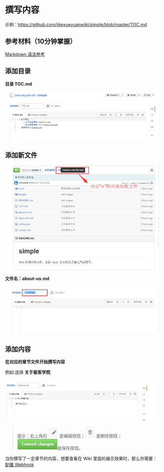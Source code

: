# 撰写内容

示例：<https://github.com/jikexueyuanwiki/simple/blob/master/TOC.md>

## 参考材料（10分钟掌握）

[Markdown 语法参考](markdown.md)

## 添加目录

**目录 TOC.md**

![](images/write1.png)

## 添加新文件

![](images/new-file.png)

**文件名：about-us.md**

![](images/content.png)

## 添加内容

**在对应的章节文件开始撰写内容**

例如:选择 **关于极客学院**

![](images/write2.png)

>提示：右上角的 ![](images/1.png) 是编辑按钮；![](images/2.png) 是删除按钮；![](images/3.png)是保存按钮。

当你撰写了一定章节的内容，想要查看在 Wiki 里面的展示效果时，那么你需要：[配置 Webhook](webhook-config.md)
